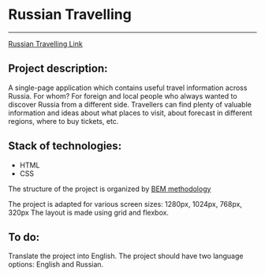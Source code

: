 # Russian Travelling

_______
[Russian Travelling Link](https://tatianaryzhova.github.io/russian-travel/)

## Project description:

A single-page application which contains useful travel information across Russia. For whom? For foreign and local people
who always wanted to discover Russia from a different side. Travellers can find plenty of valuable information and ideas
about what places to visit, about forecast in different regions, where to buy tickets, etc.

## Stack of technologies:

* HTML
* CSS

The structure of the project is organized by [BEM methodology](https://ru.bem.info/methodology/)

The project is adapted for various screen sizes: 1280px, 1024px, 768px, 320px The layout is made using grid and flexbox.

## To do:

Translate the project into English. The project should have two language options: English and Russian.
